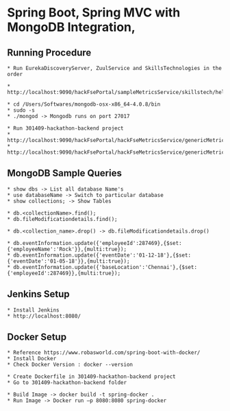 # Spring Boot, Spring MVC with MongoDB Integration, 

## Running Procedure
	* Run EurekaDiscoveryServer, ZuulService and SkillsTechnologies in the order
	
	* http://localhost:9090/hackFsePortal/sampleMetricsService/skillstech/hello 
	
	* cd /Users/Softwares/mongodb-osx-x86_64-4.0.8/bin
	* sudo -s
	* ./mongod -> Mongodb runs on port 27017
	
	* Run 301409-hackathon-backend project
	* http://localhost:9090/hackFsePortal/hackFseMetricsService/genericMetric/uniqueVolunteeringDetails\
	* http://localhost:9090/hackFsePortal/hackFseMetricsService/genericMetric/volunteeringEffort
	

	
## MongoDB Sample Queries
	* show dbs -> List all database Name's 
	* use databaseName -> Switch to particular database
	* show collections; -> Show Tables

	* db.<collectionName>.find();
	* db.fileModificationdetails.find();

	* db.<collection_name>.drop() -> db.fileModificationdetails.drop()

	* db.eventInformation.update({'employeeId':287469},{$set:{'employeeName':'Rock'}},{multi:true});
	* db.eventInformation.update({'eventDate':'01-12-18'},{$set:{'eventDate':'01-05-18'}},{multi:true});
	* db.eventInformation.update({'baseLocation':'Chennai'},{$set:{'employeeId':287469}},{multi:true});


## Jenkins Setup
	* Install Jenkins
	* http://localhost:8080/
	
## Docker Setup
	* Reference https://www.robasworld.com/spring-boot-with-docker/
	* Install Docker
	* Check Docker Version : docker --version
	
	* Create Dockerfile in 301409-hackathon-backend project
	* Go to 301409-hackathon-backend folder
	
	* Build Image -> docker build -t spring-docker .
	* Run Image -> Docker run –p 8080:8080 spring-docker